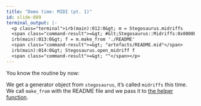 ```yaml
---
title: "Demo time: MIDI (pt. 1)"
id: slide-089
terminal_output: |-
  <p class="terminal">irb(main):012:0&gt; m = Stegosaurus.midriffs
  <span class="command-result">=&gt; #&lt;Stegosaurus::Midriffs:0x000000010fb1c140 @buffer_size=216, @frames_per_second=25, @ticks_per_frame=120&gt;</span>
  irb(main):013:0&gt; f = m.make_from './README'
  <span class="command-result">=&gt; "artefacts/README.mid"</span>
  irb(main):014:0&gt; Stegosaurus.open_midriff f
  <span class="command-result">=&gt; ""</span></p>
---
```

You know the routine by now:

We get a generator object from `stegosaurus`, it’s called `midriffs` this time.  We call `make_from` with the README file and we pass it to [the helper function](https://github.com/h-lame/stegosaurus/blob/24ec34dff57062ac9edd075163d1c9b8c2c26d08/lib/stegosaurus.rb#L28-L30).

